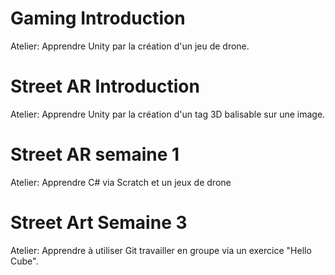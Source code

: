 # Gaming Introduction
Atelier: Apprendre Unity par la création d'un jeu de drone.

# Street AR Introduction
Atelier: Apprendre Unity par la création d'un tag 3D balisable sur une image.

# Street AR semaine 1
Atelier: Apprendre C# via Scratch et un jeux de drone


# Street Art Semaine 3
Atelier: Apprendre à utiliser Git travailler en groupe via un exercice "Hello Cube".
